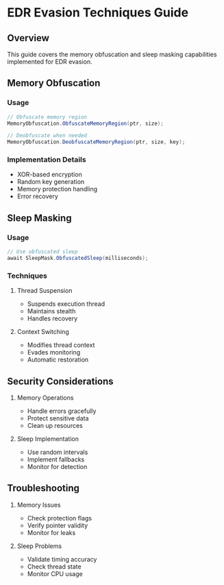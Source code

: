 # EDR Evasion Techniques Guide

## Overview
This guide covers the memory obfuscation and sleep masking capabilities implemented for EDR evasion.

## Memory Obfuscation
### Usage
```csharp
// Obfuscate memory region
MemoryObfuscation.ObfuscateMemoryRegion(ptr, size);

// Deobfuscate when needed
MemoryObfuscation.DeobfuscateMemoryRegion(ptr, size, key);
```

### Implementation Details
- XOR-based encryption
- Random key generation
- Memory protection handling
- Error recovery

## Sleep Masking
### Usage
```csharp
// Use obfuscated sleep
await SleepMask.ObfuscatedSleep(milliseconds);
```

### Techniques
1. Thread Suspension
   - Suspends execution thread
   - Maintains stealth
   - Handles recovery

2. Context Switching
   - Modifies thread context
   - Evades monitoring
   - Automatic restoration

## Security Considerations
1. Memory Operations
   - Handle errors gracefully
   - Protect sensitive data
   - Clean up resources

2. Sleep Implementation
   - Use random intervals
   - Implement fallbacks
   - Monitor for detection

## Troubleshooting
1. Memory Issues
   - Check protection flags
   - Verify pointer validity
   - Monitor for leaks

2. Sleep Problems
   - Validate timing accuracy
   - Check thread state
   - Monitor CPU usage
